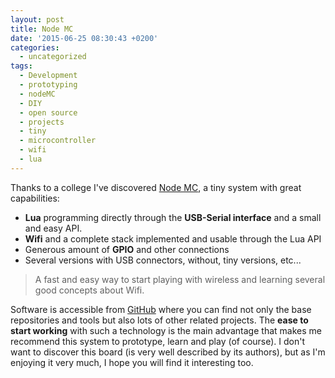```yaml
---
layout: post
title: Node MC
date: '2015-06-25 08:30:43 +0200'
categories:
  - uncategorized
tags:
  - Development
  - prototyping
  - nodeMC
  - DIY
  - open source
  - projects
  - tiny
  - microcontroller
  - wifi
  - lua
---
```


Thanks to a college I've discovered [Node MC](https://learn.adafruit.com/adafruit-huzzah-esp8266-breakout/using-nodemcu-lua), a tiny system with great capabilities:

- **Lua** programming directly through the **USB-Serial interface** and a small and easy API.
- **Wifi** and a complete stack implemented and usable through the Lua API
- Generous amount of **GPIO** and other connections
- Several versions with USB connectors, without, tiny versions, etc...

> A fast and easy way to start playing with wireless and learning several good concepts about Wifi.

Software is accessible from [GitHub](https://github.com/nodemcu) where you can find not only the base repositories and tools but also lots of other related projects. The **ease to start working** with such a technology is the main advantage that makes me recommend this system to prototype, learn and play (of course). I don't want to discover this board (is very well described by its authors), but as I'm enjoying it very much, I hope you will find it interesting too.
